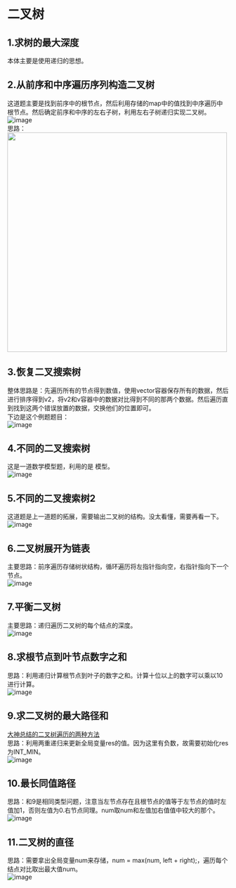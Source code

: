 # 二叉树  
## 1.求树的最大深度  
本体主要是使用递归的思想。  
## 2.从前序和中序遍历序列构造二叉树  
这道题主要是找到前序中的根节点，然后利用存储的map中的值找到中序遍历中根节点。然后确定前序和中序的左右子树，利用左右子树递归实现二叉树。  
![image](https://user-images.githubusercontent.com/39455551/165087395-9c67c267-0f10-4a46-ab0b-b377bd2e61e0.png)  
思路：  
<img src="https://user-images.githubusercontent.com/39455551/165094225-6990ca83-183d-46b7-b0c8-d2c6da24a21e.png" width="500">  

## 3.恢复二叉搜索树  
整体思路是：先遍历所有的节点得到数值，使用vector容器保存所有的数据，然后进行排序得到v2，将v2和v容器中的数据对比得到不同的那两个数据。然后遍历直到找到这两个错误放置的数据，交换他们的位置即可。  
下边是这个例题题目：  
![image](https://user-images.githubusercontent.com/39455551/165429082-5b0f8ccd-38a1-44d8-b524-73647b5b1915.png)  
## 4.不同的二叉搜索树  
这是一道数学模型题，利用的是  模型。  
![image](https://user-images.githubusercontent.com/39455551/165434838-2606c09c-75ed-4ebd-8307-db2bad2fd6ab.png)  
## 5.不同的二叉搜索树2  
这道题是上一道题的拓展，需要输出二叉树的结构。没太看懂，需要再看一下。  
![image](https://user-images.githubusercontent.com/39455551/165664047-3eba06ba-4780-4595-b1d5-3cadccf1c991.png)  
## 6.二叉树展开为链表  
主要思路：前序遍历存储树状结构，循环遍历将左指针指向空，右指针指向下一个节点。  
![image](https://user-images.githubusercontent.com/39455551/165670157-435c8bc4-4ab5-4511-bf4d-3a7e8a7e7a93.png)  
## 7.平衡二叉树  
主要思路：递归遍历二叉树的每个结点的深度。  
![image](https://user-images.githubusercontent.com/39455551/165937292-0b5aef9b-f8c4-4fbb-a629-6558988cc7bc.png)  
## 8.求根节点到叶节点数字之和  
思路：利用递归计算根节点到叶子的数字之和。计算十位以上的数字可以乘以10进行计算。  
![image](https://user-images.githubusercontent.com/39455551/165973535-8c9577c2-3a21-4716-b4fb-7c80af79e779.png)  
## 9.求二叉树的最大路径和  
[大神总结的二叉树遍历的两种方法](https://leetcode-cn.com/problems/path-sum-ii/solution/yi-pian-wen-zhang-jie-jue-suo-you-er-cha-oo63/)  
思路：利用两重递归来更新全局变量res的值。因为这里有负数，故需要初始化res为INT_MIN。  
![image](https://user-images.githubusercontent.com/39455551/166130356-4dc45657-1b88-4709-ae5e-3420eb213fd0.png)  
## 10.最长同值路径  
思路：和9是相同类型问题，注意当左节点存在且根节点的值等于左节点的值时左值加1，否则左值为0.右节点同理。num取num和左值加右值值中较大的那个。  
![image](https://user-images.githubusercontent.com/39455551/166137197-93d2a050-c223-41b8-a7ee-869b24f17774.png)
## 11.二叉树的直径  
思路：需要拿出全局变量num来存储，num = max(num, left + right);，遍历每个结点对比取出最大值num。  
![image](https://user-images.githubusercontent.com/39455551/166206509-8574331c-b41d-4c2e-818c-2eb73c44039e.png)







